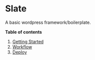 Slate
=====

A basic wordpress framework/boilerplate.

**Table of contents**

1. [Getting Started](https://github.com/Kah0ona/slate/wiki/home)
2. [Workflow](https://github.com/Kah0ona/slate/wiki/workflow)
3. [Deploy](https://github.com/Kah0ona/slate/wiki/deploy)
